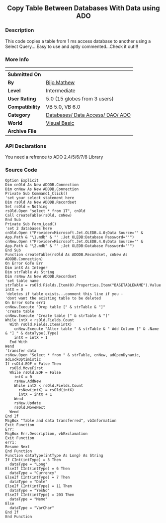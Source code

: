 ﻿<div align="center">

## Copy Table Between Databases With Data using ADO


</div>

### Description

This code copies a table from 1 ms access database to another using a Select Query....Easy to use and aptly commented...Check it out!!!
 
### More Info
 


<span>             |<span>
---                |---
**Submitted On**   |
**By**             |[Bijo Mathew](https://github.com/Planet-Source-Code/PSCIndex/blob/master/ByAuthor/bijo-mathew.md)
**Level**          |Intermediate
**User Rating**    |5.0 (15 globes from 3 users)
**Compatibility**  |VB 5\.0, VB 6\.0
**Category**       |[Databases/ Data Access/ DAO/ ADO](https://github.com/Planet-Source-Code/PSCIndex/blob/master/ByCategory/databases-data-access-dao-ado__1-6.md)
**World**          |[Visual Basic](https://github.com/Planet-Source-Code/PSCIndex/blob/master/ByWorld/visual-basic.md)
**Archive File**   |[](https://github.com/Planet-Source-Code/bijo-mathew-copy-table-between-databases-with-data-using-ado__1-64155/archive/master.zip)

### API Declarations

You need a refrence to ADO 2.4/5/6/7/8 Library


### Source Code

```
Option Explicit
Dim cnOld As New ADODB.Connection
Dim cnNew As New ADODB.Connection
Private Sub Command1_Click()
'set your select statement here
Dim rsOld As New ADODB.Recordset
Set rsOld = Nothing
rsOld.Open "select * from 1T", cnOld
Call createTable(rsOld, cnNew)
End Sub
Private Sub Form_Load()
'set 2 databases here
cnOld.Open ("Provider=Microsoft.Jet.OLEDB.4.0;Data Source='" & App.Path & "\1.mdb" & "' ;Jet OLEDB:Database Password=''")
cnNew.Open ("Provider=Microsoft.Jet.OLEDB.4.0;Data Source='" & App.Path & "\2.mdb" & "' ;Jet OLEDB:Database Password=''")
End Sub
Function createTable(rsOld As ADODB.Recordset, cnNew As ADODB.Connection)
On Error GoTo Err
Dim intX As Integer
Dim strTable As String
Dim rsNew As New ADODB.Recordset
'set table name
strTable = rsOld.Fields.Item(0).Properties.Item("BASETABLENAME").Value
intX = 0
'deletes if table exists...comment this line if you -
'dont want the existing table to be deleted
On Error GoTo err1
cnNew.Execute "Drop table [" & strTable & "]"
'create table
cnNew.Execute "Create table [" & strTable & "]"
While intX < rsOld.Fields.Count
  With rsOld.Fields.Item(intX)
    cnNew.Execute "Alter table " & strTable & " Add Column [" & .Name & "] " & dataType(.Type)
    intX = intX + 1
  End With
Wend
'transfer data
rsNew.Open "Select * from " & strTable, cnNew, adOpenDynamic, adLockOptimistic
If rsOld.EOF = False Then
  rsOld.MoveFirst
  While rsOld.EOF = False
    intX = 0
    rsNew.AddNew
    While intX < rsOld.Fields.Count
      rsNew(intX) = rsOld(intX)
      intX = intX + 1
    Wend
    rsNew.Update
    rsOld.MoveNext
  Wend
End If
MsgBox "Table and data transferred", vbInformation
Exit Function
Err:
MsgBox Err.Description, vbExclamation
Exit Function
err1:
Resume Next
End Function
Function dataType(intType As Long) As String
If CInt(intType) = 3 Then
  dataType = "Long"
ElseIf CInt(intType) = 6 Then
  dataType = "Currency"
ElseIf CInt(intType) = 7 Then
  dataType = "Date"
ElseIf CInt(intType) = 11 Then
  dataType = "YesNo"
ElseIf CInt(intType) = 203 Then
  dataType = "Memo"
Else
  dataType = "VarChar"
End If
End Function
```

